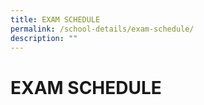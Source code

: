 ```yaml
---
title: EXAM SCHEDULE
permalink: /school-details/exam-schedule/
description: ""
---
```

# EXAM SCHEDULE
